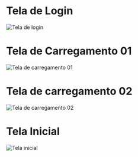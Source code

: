 # Tela de Login
![Tela de login](/src/assets/image/login.jpg)
# Tela de Carregamento 01
![Tela de carregamento 01](/src/assets/image/loading01.jpg)
# Tela de carregamento 02
![Tela de carregamento 02](/src/assets/image/loading02.jpg)
# Tela Inicial
![Tela inicial](/src/assets/image/home.jpg)